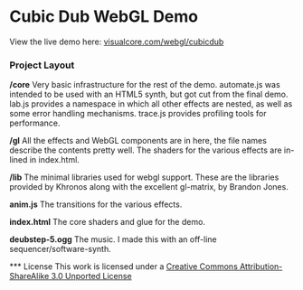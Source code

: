 # Cubic Dub WebGL Demo

View the live demo here: [visualcore.com/webgl/cubicdub](http://visualcore.com/webgl/cubicdub)

### Project Layout

**/core**
Very basic infrastructure for the rest of the demo. automate.js was intended to 
be used with an HTML5 synth, but got cut from the final demo. lab.js provides a
namespace in which all other effects are nested, as well as some error handling
mechanisms. trace.js provides profiling tools for performance.

**/gl**
All the effects and WebGL components are in here, the file names describe the 
contents pretty well. The shaders for the various effects are in-lined in 
index.html.

**/lib**
The minimal libraries used for webgl support. These are the libraries provided by
Khronos along with the excellent gl-matrix, by Brandon Jones.

**anim.js**
The transitions for the various effects.

**index.html**
The core shaders and glue for the demo.

**deubstep-5.ogg**
The music. I made this with an off-line sequencer/software-synth.


*** License
This work is licensed under a [Creative Commons Attribution-ShareAlike 3.0 Unported License](http://creativecommons.org/licenses/by-sa/3.0/deed.en_US)
